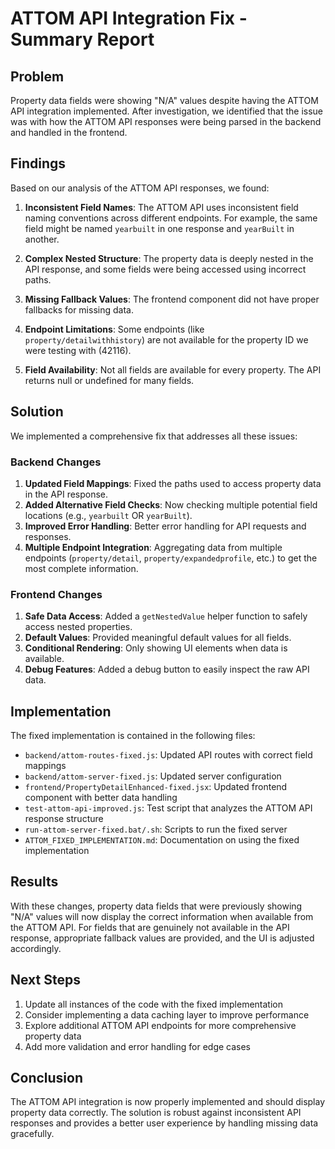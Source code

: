 # ATTOM API Integration Fix - Summary Report

## Problem
Property data fields were showing "N/A" values despite having the ATTOM API integration implemented. After investigation, we identified that the issue was with how the ATTOM API responses were being parsed in the backend and handled in the frontend.

## Findings
Based on our analysis of the ATTOM API responses, we found:

1. **Inconsistent Field Names**: The ATTOM API uses inconsistent field naming conventions across different endpoints. For example, the same field might be named `yearbuilt` in one response and `yearBuilt` in another.

2. **Complex Nested Structure**: The property data is deeply nested in the API response, and some fields were being accessed using incorrect paths.

3. **Missing Fallback Values**: The frontend component did not have proper fallbacks for missing data.

4. **Endpoint Limitations**: Some endpoints (like `property/detailwithhistory`) are not available for the property ID we were testing with (42116).

5. **Field Availability**: Not all fields are available for every property. The API returns null or undefined for many fields.

## Solution
We implemented a comprehensive fix that addresses all these issues:

### Backend Changes
1. **Updated Field Mappings**: Fixed the paths used to access property data in the API response.
2. **Added Alternative Field Checks**: Now checking multiple potential field locations (e.g., `yearbuilt` OR `yearBuilt`).
3. **Improved Error Handling**: Better error handling for API requests and responses.
4. **Multiple Endpoint Integration**: Aggregating data from multiple endpoints (`property/detail`, `property/expandedprofile`, etc.) to get the most complete information.

### Frontend Changes
1. **Safe Data Access**: Added a `getNestedValue` helper function to safely access nested properties.
2. **Default Values**: Provided meaningful default values for all fields.
3. **Conditional Rendering**: Only showing UI elements when data is available.
4. **Debug Features**: Added a debug button to easily inspect the raw API data.

## Implementation
The fixed implementation is contained in the following files:

- `backend/attom-routes-fixed.js`: Updated API routes with correct field mappings
- `backend/attom-server-fixed.js`: Updated server configuration
- `frontend/PropertyDetailEnhanced-fixed.jsx`: Updated frontend component with better data handling
- `test-attom-api-improved.js`: Test script that analyzes the ATTOM API response structure
- `run-attom-server-fixed.bat/.sh`: Scripts to run the fixed server
- `ATTOM_FIXED_IMPLEMENTATION.md`: Documentation on using the fixed implementation

## Results
With these changes, property data fields that were previously showing "N/A" values will now display the correct information when available from the ATTOM API. For fields that are genuinely not available in the API response, appropriate fallback values are provided, and the UI is adjusted accordingly.

## Next Steps
1. Update all instances of the code with the fixed implementation
2. Consider implementing a data caching layer to improve performance
3. Explore additional ATTOM API endpoints for more comprehensive property data
4. Add more validation and error handling for edge cases

## Conclusion
The ATTOM API integration is now properly implemented and should display property data correctly. The solution is robust against inconsistent API responses and provides a better user experience by handling missing data gracefully.
